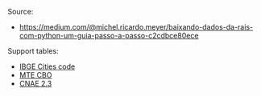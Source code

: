 
Source:
- https://medium.com/@michel.ricardo.meyer/baixando-dados-da-rais-com-python-um-guia-passo-a-passo-c2cdbce80ece


Support tables:
- [IBGE Cities code](https://www.ibge.gov.br/explica/codigos-dos-municipios.php)
- [MTE CBO](https://cbo.mte.gov.br/cbosite/pages/downloads.jsf)
- [CNAE 2.3](https://concla.ibge.gov.br/classificacoes/download-concla.html)